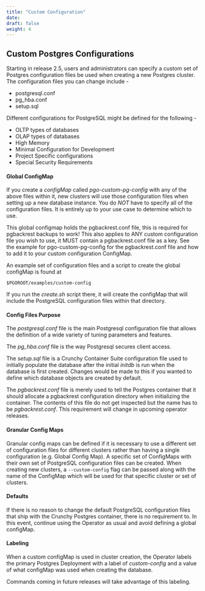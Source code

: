 ```yaml
---
title: "Custom Configuration"
date:
draft: false
weight: 4
---
```


## Custom Postgres Configurations

Starting in release 2.5, users and administrators can specify a
custom set of Postgres configuration files be used when creating
a new Postgres cluster.  The configuration files you can
change include -

 * postgresql.conf
 * pg_hba.conf
 * setup.sql

Different configurations for PostgreSQL might be defined for
the following -

 * OLTP types of databases
 * OLAP types of databases
 * High Memory
 * Minimal Configuration for Development
 * Project Specific configurations
 * Special Security Requirements

#### Global ConfigMap

If you create a *configMap* called *pgo-custom-pg-config* with any
of the above files within it, new clusters will use those configuration
files when setting up a new database instance.  You do *NOT* have to
specify all of the configuration files. It is entirely up to your use case
to determine which to use.

This global configmap holds the pgbackrest.conf file, this is required
for pgbackrest backups to work!  This also applies to ANY custom
configuration file you wish to use, it MUST contain a pgbackrest.conf
file as a key.  See the example for pgo-custom-pg-config for the
pgbackrest.conf file and how to add it to your custom configuration
ConfigMap.

An example set of configuration files and a script to create the
global configMap is found at 
```
$PGOROOT/examples/custom-config
```

If you run the *create.sh* script there, it will create the configMap
that will include the PostgreSQL configuration files within that directory.

#### Config Files Purpose

The *postgresql.conf* file is the main Postgresql configuration file that allows
the definition of a wide variety of tuning parameters and features.

The *pg_hba.conf* file is the way Postgresql secures client access.

The *setup.sql* file is a Crunchy Container Suite configuration
file used to initially populate the database after the initial *initdb*
is run when the database is first created. Changes would be made
to this if you wanted to define which database objects are created by
default.

The *pgbackrest.conf* file is merely used to tell the Postgres container
that it should allocate a pgbackrest configuration directory when
initializing the container.  The contents of this file do not get inspected
but the name has to be *pgbackrest.conf*.  This requirement will change
in upcoming operator releases.

#### Granular Config Maps

Granular config maps can be defined if it is necessary to use
a different set of configuration files for different clusters
rather than having a single configuration (e.g. Global Config Map).
A specific set of ConfigMaps with their own set of PostgreSQL
configuration files can be created. When creating new clusters, a
`--custom-config` flag can be passed along with the name of the
ConfigMap which will be used for that specific cluster or set of
clusters.

#### Defaults

If there is  no reason to change the default PostgreSQL configuration
files that ship with the Crunchy Postgres container, there is  no
requirement to. In this event, continue using the Operator as usual
and avoid defining a global configMap.

#### Labeling

When a custom configMap is used in cluster creation, the Operator
labels the primary Postgres Deployment with a label of
*custom-config* and a value of what configMap was used when creating
the database.

Commands coming in future releases will take advantage of this
labeling.

